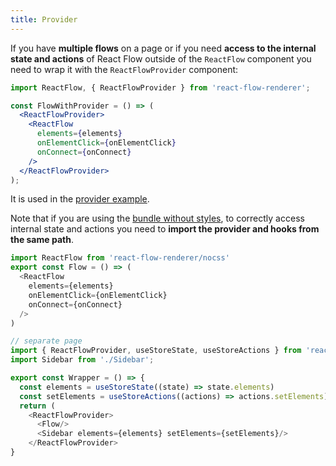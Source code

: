 ```yaml
---
title: Provider
---
```


If you have **multiple flows** on a page or if you need **access to the internal state and actions** of React Flow outside of the `ReactFlow` component you need to wrap it with the `ReactFlowProvider` component:

```jsx
import ReactFlow, { ReactFlowProvider } from 'react-flow-renderer';

const FlowWithProvider = () => (
  <ReactFlowProvider>
    <ReactFlow
      elements={elements}
      onElementClick={onElementClick}
      onConnect={onConnect}
    />
  </ReactFlowProvider>
);
```

It is used in the [provider example](/examples/provider/).

Note that if you are using the [bundle without styles](/docs/theming/), to correctly access internal state and actions you need to **import the provider and hooks from the same path**.

```js
import ReactFlow from 'react-flow-renderer/nocss'
export const Flow = () => (
  <ReactFlow
    elements={elements}
    onElementClick={onElementClick}
    onConnect={onConnect}
  />  
)

// separate page
import { ReactFlowProvider, useStoreState, useStoreActions } from 'react-flow-renderer/nocss';
import Sidebar from './Sidebar';

export const Wrapper = () => {
  const elements = useStoreState((state) => state.elements)
  const setElements = useStoreActions((actions) => actions.setElements);
  return (
    <ReactFlowProvider>
      <Flow/>
      <Sidebar elements={elements} setElements={setElements}/>
    </ReactFlowProvider> 
}
```